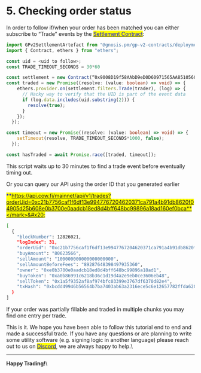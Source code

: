 # 5. Checking order status

In order to follow if/when your order has been matched you can either subscribe to “Trade” events by the [<mark style="color:blue;">Settlement Contract</mark>](https://etherscan.io/address/0x3328f5f2cEcAF00a2443082B657CedEAf70bfAEf):

```typescript
import GPv2SettlementArtefact from "@gnosis.pm/gp-v2-contracts/deployments/mainnet/GPv2Settlement.json";
import { Contract, ethers } from "ethers";

const uid = <uid to follow>;
const TRADE_TIMEOUT_SECONDS = 30*60

const settlement = new Contract(“0x9008D19f58AAbD9eD0D60971565AA8510560ab41”, GPv2SettlementArtefact.abi, ethers.provider)
const traded = new Promise((resolve: (value: boolean) => void) => {
    ethers.provider.on(settlement.filters.Trade(trader), (log) => {
      // Hacky way to verify that the UID is part of the event data
      if (log.data.includes(uid.substring(2))) {
        resolve(true);
      }
    });
  });

const timeout = new Promise((resolve: (value: boolean) => void) => {
    setTimeout(resolve, TRADE_TIMEOUT_SECONDS*1000, false);
  });

const hasTraded = await Promise.race([traded, timeout]);
```

This script waits up to 30 minutes to find a trade event before eventually timing out.

Or you can query our API using the order ID that you generated earlier

<mark style="color:blue;">**https://api.cow.fi/mainnet/api/v1/trades?orderUid=0xc21b7756caf1f6df13e9947767204620371ca791a4b91db8620f04905d25b608e0b3700e0aadcb18ed8d4bff648bc99896a18ad160ef0bca**</mark>&#x20;

```bash
[
  {
    "blockNumber": 12826021,
    "logIndex": 31,
    "orderUid": "0xc21b7756caf1f6df13e9947767204620371ca791a4b91db8620f04905d25b608e0b3700e0aadcb18ed8d4bff648bc99896a18ad160ef0bca",
    "buyAmount": "80623566",
    "sellAmount": "100000000000000000000",
    "sellAmountBeforeFees": "89287648398497935360",
    "owner": "0xe0b3700e0aadcb18ed8d4bff648bc99896a18ad1",
    "buyToken": "0xa0b86991c6218b36c1d19d4a2e9eb0ce3606eb48",
    "sellToken": "0x1a5f9352af8af974bfc03399e3767df6370d82e4",
    "txHash": "0xbcdd49946b56564b7ba7403ab63a2316ece5c6e12657782ffda620d192e591a0"
  }
]
```

If your order was partially fillable and traded in multiple chunks you may find one entry per trade.

This is it. We hope you have been able to follow this tutorial end to end and made a successful trade. If you have any questions or are planning to write some utility software (e.g. signing logic in another language) please reach out to us on [<mark style="color:blue;">Discord</mark>](https://discord.gg/cowswap), we are always happy to help.\
****

**Happy Trading!**\
